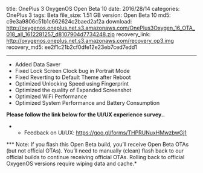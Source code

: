 title: OnePlus 3 OxygenOS Open Beta 10
date: 2016/28/14
categories: OnePlus 3
tags: Beta
file_size: 1.51 GB
version: Open Beta 10
md5: c9e3a9806c51b1c662624c2baed2af2a
download: http://oxygenos.oneplus.net.s3.amazonaws.com/OnePlus3Oxygen_16_OTA_018_all_1612281257_d8107904d7734248.zip
recovery_link: http://oxygenos.oneplus.net.s3.amazonaws.com/recovery_op3.img
recovery_md5: ee2f1c21b2cf0dfe12e23eb7ced7edd1

---
* Added Data Saver 
* Fixed Lock Screen Clock bug in Portrait Mode
* Fixed Reverting to Default Theme after Reboot
* Optimized Unlocking Speed using Fingerprint
* Optimized the quality of Expanded Screenshot
* Optimized WiFi Performance
* Optimized System Performance and Battery Consumption



**Please follow the link below for the UI/UX experience survey..**
* - Feedback on UI/UX: https://goo.gl/forms/THPRUNuxHMwzbwGj1

*** Note: If you flash this Open Beta build, you’ll receive Open Beta OTAs (but not official OTAs). You’ll need to manually (clean) flash back to our official builds to continue receiving official OTAs. Rolling back to official OxygenOS versions require wiping data and cache.*